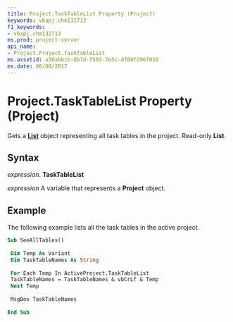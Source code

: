 ```yaml
---
title: Project.TaskTableList Property (Project)
keywords: vbapj.chm132713
f1_keywords:
- vbapj.chm132713
ms.prod: project-server
api_name:
- Project.Project.TaskTableList
ms.assetid: a36abbcb-db7d-f593-7e5c-df00fd96f010
ms.date: 06/08/2017
---
```



# Project.TaskTableList Property (Project)

Gets a  **[List](list-object-project.md)** object representing all task tables in the project. Read-only **List**.


## Syntax

 _expression_. **TaskTableList**

 _expression_ A variable that represents a **Project** object.


## Example

The following example lists all the task tables in the active project.


```vb
Sub SeeAllTables() 
 
 Dim Temp As Variant 
 Dim TaskTableNames As String 
 
 For Each Temp In ActiveProject.TaskTableList 
 TaskTableNames = TaskTableNames & vbCrLf & Temp 
 Next Temp 
 
 MsgBox TaskTableNames 
 
End Sub
```



